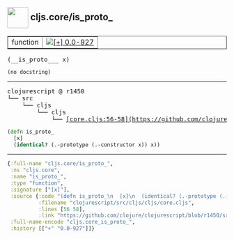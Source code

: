 ## <img width="48px" valign="middle" src="http://i.imgur.com/Hi20huC.png"> cljs.core/is_proto_

 <table border="1">
<tr>
<td>function</td>
<td><a href="https://github.com/cljsinfo/api-refs/tree/0.0-927"><img valign="middle" alt="[+] 0.0-927" src="https://img.shields.io/badge/+-0.0--927-lightgrey.svg"></a> </td>
</tr>
</table>

 <samp>
(__is_proto___ x)<br>
</samp>

```
(no docstring)
```

---

 <pre>
clojurescript @ r1450
└── src
    └── cljs
        └── cljs
            └── <ins>[core.cljs:56-58](https://github.com/clojure/clojurescript/blob/r1450/src/cljs/cljs/core.cljs#L56-L58)</ins>
</pre>

```clj
(defn is_proto_
  [x]
  (identical? (.-prototype (.-constructor x)) x))
```


---

```clj
{:full-name "cljs.core/is_proto_",
 :ns "cljs.core",
 :name "is_proto_",
 :type "function",
 :signature ["[x]"],
 :source {:code "(defn is_proto_\n  [x]\n  (identical? (.-prototype (.-constructor x)) x))",
          :filename "clojurescript/src/cljs/cljs/core.cljs",
          :lines [56 58],
          :link "https://github.com/clojure/clojurescript/blob/r1450/src/cljs/cljs/core.cljs#L56-L58"},
 :full-name-encode "cljs.core_is_proto_",
 :history [["+" "0.0-927"]]}

```
